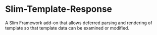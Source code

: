 # Slim-Template-Response
A Slim Framework add-on that allows deferred parsing and rendering of template so that template data can be examined or modified.

